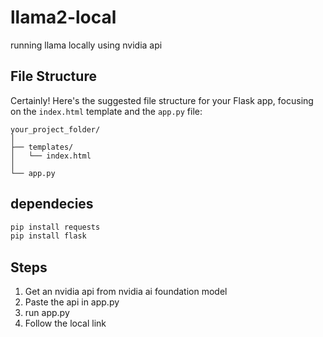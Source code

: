 # llama2-local
running llama locally using nvidia api

## File Structure

Certainly! Here's the suggested file structure for your Flask app, focusing on the `index.html` template and the `app.py` file:

```
your_project_folder/
│
├── templates/
│   └── index.html
│
└── app.py
```

## dependecies

```bash
pip install requests
pip install flask
```

## Steps

1. Get an nvidia api from nvidia ai foundation model
2. Paste the api in app.py 
3. run app.py
4. Follow the local link 
